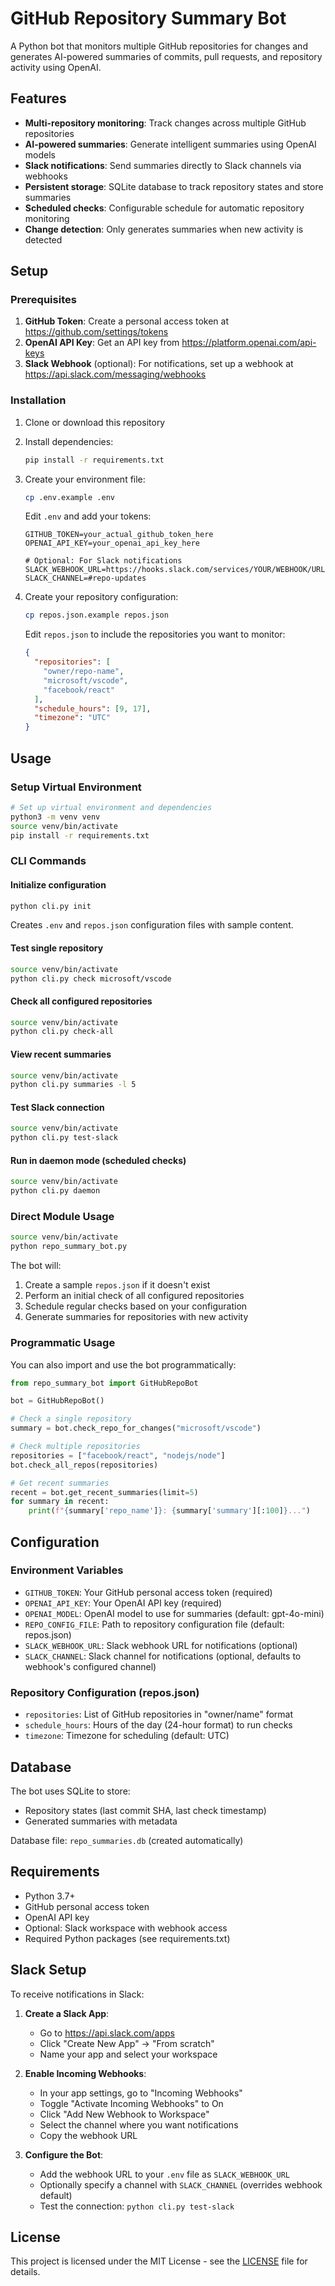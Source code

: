# GitHub Repository Summary Bot

A Python bot that monitors multiple GitHub repositories for changes and generates AI-powered summaries of commits, pull requests, and repository activity using OpenAI.

## Features

- **Multi-repository monitoring**: Track changes across multiple GitHub repositories
- **AI-powered summaries**: Generate intelligent summaries using OpenAI models
- **Slack notifications**: Send summaries directly to Slack channels via webhooks
- **Persistent storage**: SQLite database to track repository states and store summaries
- **Scheduled checks**: Configurable schedule for automatic repository monitoring
- **Change detection**: Only generates summaries when new activity is detected

## Setup

### Prerequisites

1. **GitHub Token**: Create a personal access token at https://github.com/settings/tokens
2. **OpenAI API Key**: Get an API key from https://platform.openai.com/api-keys
3. **Slack Webhook** (optional): For notifications, set up a webhook at https://api.slack.com/messaging/webhooks

### Installation

1. Clone or download this repository
2. Install dependencies:
   ```bash
   pip install -r requirements.txt
   ```

3. Create your environment file:
   ```bash
   cp .env.example .env
   ```
   Edit `.env` and add your tokens:
   ```
   GITHUB_TOKEN=your_actual_github_token_here
   OPENAI_API_KEY=your_openai_api_key_here

   # Optional: For Slack notifications
   SLACK_WEBHOOK_URL=https://hooks.slack.com/services/YOUR/WEBHOOK/URL
   SLACK_CHANNEL=#repo-updates
   ```

4. Create your repository configuration:
   ```bash
   cp repos.json.example repos.json
   ```
   Edit `repos.json` to include the repositories you want to monitor:
   ```json
   {
     "repositories": [
       "owner/repo-name",
       "microsoft/vscode",
       "facebook/react"
     ],
     "schedule_hours": [9, 17],
     "timezone": "UTC"
   }
   ```

## Usage

### Setup Virtual Environment

```bash
# Set up virtual environment and dependencies
python3 -m venv venv
source venv/bin/activate
pip install -r requirements.txt
```

### CLI Commands

#### Initialize configuration
```bash
python cli.py init
```
Creates `.env` and `repos.json` configuration files with sample content.

#### Test single repository
```bash
source venv/bin/activate
python cli.py check microsoft/vscode
```

#### Check all configured repositories
```bash
source venv/bin/activate
python cli.py check-all
```

#### View recent summaries
```bash
source venv/bin/activate
python cli.py summaries -l 5
```

#### Test Slack connection
```bash
source venv/bin/activate
python cli.py test-slack
```

#### Run in daemon mode (scheduled checks)
```bash
source venv/bin/activate
python cli.py daemon
```

### Direct Module Usage

```bash
source venv/bin/activate
python repo_summary_bot.py
```

The bot will:
1. Create a sample `repos.json` if it doesn't exist
2. Perform an initial check of all configured repositories
3. Schedule regular checks based on your configuration
4. Generate summaries for repositories with new activity

### Programmatic Usage

You can also import and use the bot programmatically:

```python
from repo_summary_bot import GitHubRepoBot

bot = GitHubRepoBot()

# Check a single repository
summary = bot.check_repo_for_changes("microsoft/vscode")

# Check multiple repositories
repositories = ["facebook/react", "nodejs/node"]
bot.check_all_repos(repositories)

# Get recent summaries
recent = bot.get_recent_summaries(limit=5)
for summary in recent:
    print(f"{summary['repo_name']}: {summary['summary'][:100]}...")
```

## Configuration

### Environment Variables

- `GITHUB_TOKEN`: Your GitHub personal access token (required)
- `OPENAI_API_KEY`: Your OpenAI API key (required)
- `OPENAI_MODEL`: OpenAI model to use for summaries (default: gpt-4o-mini)
- `REPO_CONFIG_FILE`: Path to repository configuration file (default: repos.json)
- `SLACK_WEBHOOK_URL`: Slack webhook URL for notifications (optional)
- `SLACK_CHANNEL`: Slack channel for notifications (optional, defaults to webhook's configured channel)

### Repository Configuration (repos.json)

- `repositories`: List of GitHub repositories in "owner/name" format
- `schedule_hours`: Hours of the day (24-hour format) to run checks
- `timezone`: Timezone for scheduling (default: UTC)

## Database

The bot uses SQLite to store:
- Repository states (last commit SHA, last check timestamp)
- Generated summaries with metadata

Database file: `repo_summaries.db` (created automatically)

## Requirements

- Python 3.7+
- GitHub personal access token
- OpenAI API key
- Optional: Slack workspace with webhook access
- Required Python packages (see requirements.txt)

## Slack Setup

To receive notifications in Slack:

1. **Create a Slack App**:
   - Go to https://api.slack.com/apps
   - Click "Create New App" → "From scratch"
   - Name your app and select your workspace

2. **Enable Incoming Webhooks**:
   - In your app settings, go to "Incoming Webhooks"
   - Toggle "Activate Incoming Webhooks" to On
   - Click "Add New Webhook to Workspace"
   - Select the channel where you want notifications
   - Copy the webhook URL

3. **Configure the Bot**:
   - Add the webhook URL to your `.env` file as `SLACK_WEBHOOK_URL`
   - Optionally specify a channel with `SLACK_CHANNEL` (overrides webhook default)
   - Test the connection: `python cli.py test-slack`

## License

This project is licensed under the MIT License - see the [LICENSE](LICENSE) file for details.